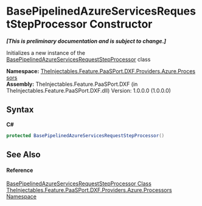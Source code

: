 # BasePipelinedAzureServicesRequestStepProcessor Constructor 
 _**\[This is preliminary documentation and is subject to change.\]**_

Initializes a new instance of the <a href="405abf7e-4b19-5ca3-3f38-95e730cc923b">BasePipelinedAzureServicesRequestStepProcessor</a> class

**Namespace:**&nbsp;<a href="6c39029b-3f10-96e8-3870-29c3ae879e04">TheInjectables.Feature.PaaSPort.DXF.Providers.Azure.Processors</a><br />**Assembly:**&nbsp;TheInjectables.Feature.PaaSPort.DXF (in TheInjectables.Feature.PaaSPort.DXF.dll) Version: 1.0.0.0 (1.0.0.0)

## Syntax

**C#**<br />
``` C#
protected BasePipelinedAzureServicesRequestStepProcessor()
```


## See Also


#### Reference
<a href="405abf7e-4b19-5ca3-3f38-95e730cc923b">BasePipelinedAzureServicesRequestStepProcessor Class</a><br /><a href="6c39029b-3f10-96e8-3870-29c3ae879e04">TheInjectables.Feature.PaaSPort.DXF.Providers.Azure.Processors Namespace</a><br />